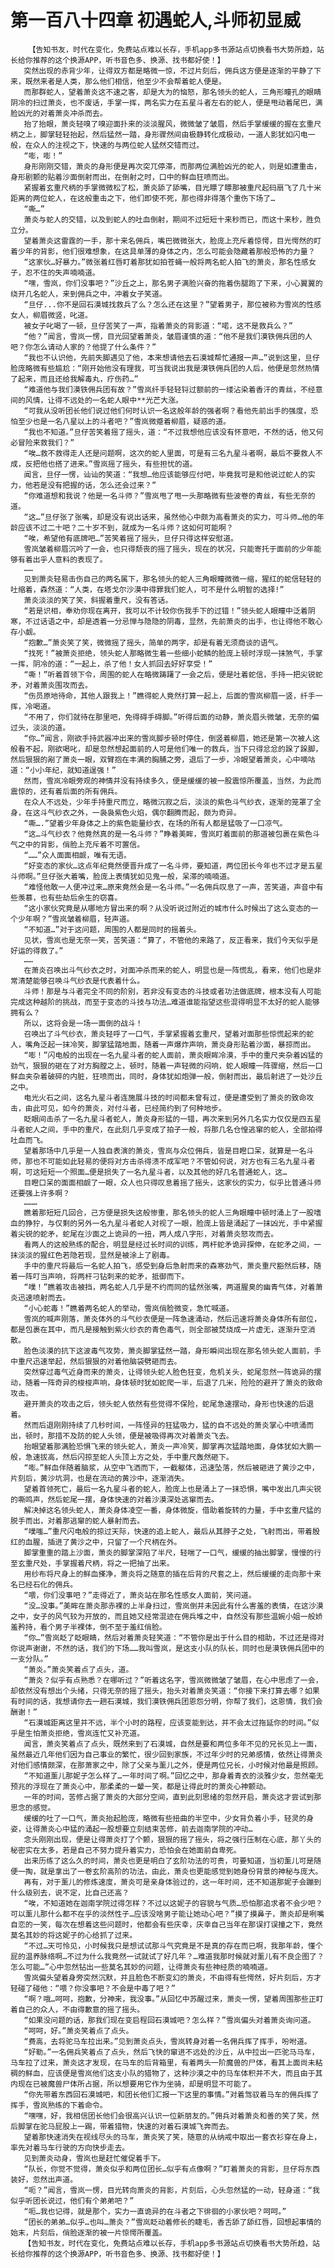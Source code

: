 # 第一百八十四章 初遇蛇人,斗师初显威
        【告知书友，时代在变化，免费站点难以长存，手机app多书源站点切换看书大势所趋，站长给你推荐的这个换源APP，听书音色多、换源、找书都好使！】
       突然出现的赤背少年，让得双方都是略微一惊，不过片刻后，佣兵这方便是逐渐的平静了下来，既然来者是人类，那么他们相信，他至少不会帮着蛇人便是。
       而那群蛇人，望着萧炎这不速之客，却是大为的恼怒，那名领头的蛇人，三角形瞳孔的眼睛阴冷的扫过萧炎，也不废话，手掌一挥，两名实力在五星斗者左右的蛇人，便是甩动着尾巴，满脸凶光的对着萧炎冲杀而去。
       抬了抬眼，萧炎轻嗅了嗅迎面扑来的淡淡腥风，微微皱了皱眉，然后手掌缓缓的握在玄重尺柄之上，脚掌轻轻抬起，然后猛然一踏，身形骤然间由极静转化成极动，一道人影犹如闪电一般，在众人的注视之下，快速的与两位蛇人猛然交错而过。
       “嘭，嘭！”
       身形刚刚交错，萧炎的身形便是再次突兀停滞，而那两位满脸凶光的蛇人，则是如遭重击，身形剧颤的贴着沙面倒射而出，在倒射之时，口中的鲜血狂喷而出。
       紧握着玄重尺柄的手掌微微松了松，萧炎舔了舔嘴，目光瞟了瞟那被重尺起码扇飞了几十米距离的两位蛇人，在这般重击之下，他们即使不死，那也得非得落个重伤下场了…
       “嘶…”
       萧炎与蛇人的交错，以及到蛇人的吐血倒射，期间不过短短十来秒而已，而这十来秒，胜负立分。
       望着萧炎这雷霆的一手，那十来名佣兵，嘴巴微微张大，脸庞上充斥着惊愕，目光愕然的盯着少年的背影，他们很难想象，在这具单薄的身体之内，怎么可能会隐藏着那般恐怖的力量？
       “这家伙…好暴力。”微张着红唇盯着那犹如拍苍蝇一般将两名蛇人拍飞的萧炎，那名性感女子，忍不住的失声喃喃道。
       “嘿，雪岚，你们没事吧？”沙丘之上，那名男子满脸兴奋的拖着伤腿跑了下来，小心翼翼的绕开几名蛇人，来到佣兵之中，冲着女子笑道。
       “旦仔...你不是回石漠城找救兵了么？怎么还在这里？”望着男子，那位被称为雪岚的性感女人，柳眉微竖，叱道。
       被女子叱喝了一顿，旦仔苦笑了一声，指着萧炎的背影道：“喏，这不是救兵么？”
       “他？”闻言，雪岚一愣，目光回望着萧炎，皱眉谨慎的道：“他不是我们漠铁佣兵团的人吧？你怎么请动人家的？他提了什么条件？”
       “我也不认识他，先前失脚遇见了他，本来想请他去石漠城帮忙通报一声…”说到这里，旦仔脸庞略微有些尴尬：“刚开始他没有理我，可当我说出我是漠铁佣兵团的人后，他便是忽然热情了起来，而且还给我解毒丸，疗伤药…”
       “难道他与我们漠铁佣兵团有故？”雪岚纤手轻轻锊过额前的一缕沾染着香汗的青丝，不经意间的风情，让得不远处的一名蛇人眼中**光芒大涨。
       “可我从没听团长他们说过他们何时认识一名这般年龄的强者啊？看他先前出手的强度，恐怕至少也是一名八星以上的斗者吧？”雪岚微蹙着柳眉，疑惑的道。
       “我也不知道。”旦仔苦笑着摇了摇头，道：“不过我想他应该没有怀意吧，不然的话，他又何必冒险来救我们？”
       “唉…救不救得走人还是问题啊，这次的蛇人里面，可是有三名九星斗者啊，最后不要救人不成，反把他也搭了进来。”雪岚摇了摇头，有些担忧的道。
       闻言，旦仔一愣，讪讪的笑道：“我想…他应该能够应付吧，毕竟我可是和他说过蛇人的实力，他若是没有把握的话，怎么还会过来？”
       “你难道想和我说？他是一名斗师？”雪岚甩了甩一头那略微有些波卷的青丝，有些无奈的道。
       “这…”旦仔张了张嘴，却是没有说出话来，虽然他心中颇为高看萧炎的实力，可斗师…他的年龄应该不过二十吧？二十岁不到，就成为一名斗师？这如何可能啊？
       “唉，希望他有底牌吧…”苦笑着摇了摇头，旦仔只得这样安慰道。
       雪岚皱着柳眉沉吟了一会，也只得颓丧的摇了摇头，现在的状况，只能寄托于面前的少年能够有着出乎人意料的表现了。
       ……
       见到萧炎轻易击伤自己的两名属下，那名领头的蛇人三角眼瞳微微一缩，猩红的蛇信轻轻的吐缩着，森然道：“人类，在塔戈尔沙漠中得罪我们蛇人，可不是什么明智的选择!”
       萧炎淡淡的笑了笑，斜握着重尺，没有答话。
       “若是识相，奉劝你现在离开，我可以不计较你伤我手下的过错！”领头蛇人眼瞳中泛着阴寒，不过话语之中，却是透着一分忌惮与隐隐的阴毒，显然，先前萧炎的出手，也让得他不敢心存小觑。
       “抱歉…”萧炎笑了笑，微微摇了摇头，简单的两字，却是有着无须商谈的语气。
       “找死！”被萧炎拒绝，领头蛇人那略微生着一些细小蛇鳞的脸庞上顿时浮现一抹煞气，手掌一挥，阴冷的道：“一起上，杀了他！女人抓回去好好享受！”
       “嘶！”听着首领下令，周围的蛇人在略微踌躇了一会之后，便是吐着蛇信，手持一把尖锐蛇矛，对着萧炎围攻而去。
       “伤员原地待命，其他人跟我上！”瞧得蛇人竟然打算一起上，后面的雪岚柳眉一竖，纤手一挥，冷喝道。
       “不用了，你们就待在那里吧，免得碍手碍脚。”听得后面的动静，萧炎眉头微皱，无奈的偏过头，淡淡的道。
       “你…”闻言，刚欲手持武器冲出来的雪岚脚步顿时停住，倒竖着柳眉，她还是第一次被人这般看不起，刚欲喝叱，却是忽然想起面前的人可是他们唯一的救兵，当下只得忿忿的跺了跺脚，然后狠狠的剐了萧炎一眼，双臂抱在丰满的胸脯之旁，退后了一步，冷眼望着萧炎，心中嘀咕道：“小小年纪，就知道逞强！”
       然而，雪岚冷眼旁观的神情并没有持续多久，便是缓缓的被一股震惊所覆盖，当然，为此而震惊的，还有着后面的所有佣兵。
       在众人不远处，少年手持重尺而立，略微沉寂之后，淡淡的紫色斗气纱衣，逐渐的笼罩了全身，在这斗气纱衣之外，一袅袅紫色火焰，偶尔翻腾而起，颇为奇异。
       “嘶….”望着少年身体之上的紫色能量纱衣，在场的所有人都是猛吸了一口凉气。
       “这…斗气纱衣？他竟然真的是一名斗师？”睁着美眸，雪岚盯着面前的那道被包裹在紫色斗气之中的背影，俏脸上充斥着不可置信。
       “……”众人面面相觑，唯有无语。
       “好变态的家伙…这点年纪竟然便晋升成了一名斗师，要知道，两位团长今年也不过才是五星斗师啊。”旦仔张大着嘴，脸庞上表情犹如见鬼一般，呆滞的喃喃道。
       “难怪他敢一人便冲过来…原来竟然会是一名斗师。”一名佣兵叹息了一声，苦笑道，声音中有些羡慕，也有些劫后余生的窃喜。
       “这小家伙究竟是从哪地方冒出来的啊？从没听说过附近的城市什么时候出了这么变态的一个少年啊？”雪岚皱着柳眉，轻声道。
       “不知道…”对于这问题，周围的人都是同时的摇着头。
       见状，雪岚也是无奈一笑，苦笑道：“算了，不管他的来路了，反正看来，我们今天似乎是好运的得救了。”
       ……
       在萧炎召唤出斗气纱衣之时，对面冲杀而来的蛇人，明显也是一阵慌乱，看来，他们也是非常清楚能够召唤斗气纱衣是代表着什么。
       斗师！那是与斗者完全不同的阶别，若非没有变态的斗技或者功法做底牌，根本没有人可能完成这种越阶的挑战，而至于变态的斗技与功法…难道谁能指望这些混得明显不太好的蛇人能够拥有么？
       所以，这将会是一场一面倒的战斗！
       召唤出了斗气纱衣，萧炎轻呼了一口气，手掌紧握着玄重尺，望着对面那些惊慌起来的蛇人，嘴角泛起一抹冷笑，脚掌猛踏地面，随着一声爆炸声响，萧炎身形贴着沙面，暴掠而出。
       “嘭！”闪电般的出现在一名九星斗者的蛇人面前，萧炎眼眸冷漠，手中的重尺夹杂着凶猛的劲气，狠狠的砸在了对方胸膛之上，顿时，随着一声轻微的闷响，蛇人眼瞳一阵骤缩，然后一口鲜血夹杂着破碎的内脏，狂喷而出，同时，身体犹如炮弹一般，倒射而出，最后射进了一处沙丘之中。
       电光火石之间，这名九星斗者连施展斗技的时间都未曾有过，便是遭受到了萧炎的致命攻击，由此可见，如今的萧炎，对付斗者，已经简约到了何种地步。
       眨眼间击杀了一名九星斗者蛇人，萧炎身形猛的一错，再次来到另外几名实力仅仅是四五星斗者蛇人之间，手中的重尺，在此刻几乎变成了拍子一般，将那几名仓惶逃窜的蛇人，全部拍得吐血而飞。
       望着那场中几乎是一人独自表演的萧炎，雪岚与众位佣兵，皆是目瞪口呆，就算是一名斗师，那也不可能如此轻易的便将对方击杀得溃不成军吧？不管如何说，对方也有三名九星斗者啊，可这短短一个照面…便是损失了一名九星斗者，以及其他的好几名普通蛇人，这…
       目瞪口呆的面面相觑了一眼，众人也只得叹息着摇了摇头，这家伙的实力，似乎比普通斗师还要强上许多啊？
       ………
       瞧着那短短几回合，己方便是损失这般惨重，那名领头的蛇人三角眼瞳中顿时涌上了一股嗜血的狰狞，与仅剩的另外一名九星斗者蛇人对视了一眼，脸庞上皆是涌起了一抹凶光，手中紧握着尖锐的蛇矛，蛇尾在沙面之上诡异的一扭，两人成八字形，对着萧炎怒攻而去。
       看两人的这般熟练的配合，明显是经过长时间的训练，两杆蛇矛诡异探伸，在蛇矛之间，一抹淡淡的猩红色若隐若现，显然是被涂上了剧毒。
       手中的重尺将最后一名蛇人拍飞，感受到身后急射而来的森寒劲气，萧炎重尺豁然后移，随着一阵叮当声响，将两杆刁钻刺来的蛇矛，抵御而下。
       “噗！”瞧着攻击被挡，两名蛇人几乎是不约而同的猛然张嘴，两道腥臭的幽青气体，对着萧炎迅速喷射而去。
       “小心蛇毒！”瞧着两名蛇人的举动，雪岚俏脸微变，急忙喊道。
       雪岚的喊声刚落，萧炎体外的斗气纱衣便是一阵急速涌动，然后迅速将萧炎身体所有部位，都是包裹在其中，而凡是接触到紫火纱衣的青色毒气，则全部被焚烧成一片虚无，逐渐升空消散。
       脸色淡漠的抗下这波毒气攻势，萧炎脚掌猛然一踏，身形瞬间出现在那名领头蛇人面前，手中重尺迅速举起，然后狠狠的对着他脑袋劈砸而去。
       突然穿过毒气近身而来的萧炎，让得领头蛇人脸色狂变，危机关头，蛇尾忽然一阵诡异的摆动，随着一阵奇异的梭梭声响，身体顿时犹如蛇爬一半，后退了几米，险险的避开了萧炎的致命攻击。
       避开萧炎的攻击之后，领头蛇人依然有些觉得不保险，蛇尾急速摆动，身形也快速的后退着。
       然而后退刚刚持续了几秒时间，一阵怪异的狂猛吸力，猛的自不远处的萧炎掌心中喷涌而出，顿时，那措不及防的蛇人头领，便是被吸得再次对着萧炎飞去。
       抬眼望着那满脸恐惧飞来的领头蛇人，萧炎一声冷笑，脚掌再次猛踏地面，身体犹如大鹏一般，急速拔高，然后闪掠至蛇人头顶上方之处，手中重尺轰然砸下。
       “嘭。”鲜血伴随着脑浆，从空中飞洒而下，一截躯体，迅速坠落，然后被砸进了黄沙之中，片刻后，黄沙坑洞，也是在流动的黄沙中，逐渐消失。
       望着首领死亡，最后一名九星斗者的蛇人，脸庞上也是涌上了一抹恐惧，嘴中发出几声尖锐的嘶鸣声，然后蛇尾一摆，身体快速的对着沙漠深处逃窜而去。
       解决掉这名领头蛇人，萧炎身体凌空一番，身体微旋，借助着旋转的力量，手中玄重尺猛的脱手而出，对着那逃窜的蛇人暴射而去。
       “噗嗤…”重尺闪电般的掠过天际，快速的追上蛇人，最后从其脖子之处，飞射而出，带着殷红的血腥，插进了黄沙之中，只留了一个尺柄在外。
       脚掌重重的踏上沙面，萧炎的脚掌深陷了半尺，轻喘了一口气，缓缓的抽出脚掌，慢慢的行至玄重尺处，手掌握着尺柄，将之一把抽了出来。
       用纱布将尺身上的鲜血搽净，萧炎将之随意的插在后背的尺套之上，然后缓缓的走向那十来名已经石化的佣兵。
       “喂，你们没事吧？”走得近了，萧炎站在那名性感女人面前，笑问道。
       “没…没事。”美眸在萧炎那赤裸的上半身扫过，雪岚倒并未因此有什么害羞的表情，在这沙漠之中，女子的风气较为开放的，而且她又经常混迹在佣兵堆之中，自然没有那些温婉小姐一般娇羞矜持，看个男子半裸体，倒不至于羞红俏脸。
       “你…”雪岚眨了眨眼睛，然后对着萧炎轻笑道：“不管你是出于什么目的相助，不过还是得对你说声谢谢，不然的话，我们的下场……我叫雪岚，是这支小队的队长，同时也是漠铁佣兵团中的一支分队。”
       “萧炎。”萧炎笑着点了点头，道。
       “萧炎？似乎有点熟悉？在哪听过？”听着这名字，雪岚微微皱了皱眉，在心中思虑了一会，却依然没有想出个头绪，只得无奈的摇了摇头，抬头对着萧炎笑道：“你接下来打算去哪？如果有时间的话，我想请你去一趟石漠城，我们漠铁佣兵团恩怨分明，你帮了我们，这恩情，我们会酬谢！”
       “石漠城距离这里并不远，半个小时的路程，应该变能到达，并不会太过拖延你的时间。”似乎是生怕萧炎拒绝，雪岚连忙又补充道。
       闻言，萧炎笑着点了点头，既然来到了石漠城，自然是要和两位多年不见的兄长见上一面，虽然最近几年他们因为自己事业的繁忙，很少回到家族，不过年少时的兄弟感情，依然让得萧炎对他们感情颇深，在那萧家之中，除了父亲与薰儿之外，便是两位兄长，小时候对他最是照顾。
       “不知道薰儿那妮子怎么样了…一年时间了啊。”回忆之中，那身着青衣的淡雅少女，忽然毫无预兆的浮现在了萧炎心中，那柔柔的一颦一笑，都是让得此时的萧炎心神颤动。
       一年的时间，苦修占据了萧炎的大部分空间，直到此刻思绪的忽然开启，萧炎这才尝试到那思念的感觉。
       缓缓的吐了一口气，萧炎抬起脸庞，略微有些扭曲的半空中，少女背负着小手，轻灵的身姿，让得萧炎心中猛的涌起一股想要立刻结束苦修，前去迦南学院的冲动…
       念头刚刚出现，便是让得萧炎打了个颤，狠狠的摇了摇头，将之强行压制在心底，那丫头的秘密实在太多，若是自己不努力提升着实力，恐怕会在她面前自卑死。
       出来历练了这么久的时间，萧炎也更是明白了玄阶功法的可贵，可要知道，当初薰儿可是随便一掏，就是拿出了一卷玄阶高阶的功法，由此，萧炎也更能感觉到她身份背景的神秘与庞大。
       再有，对于薰儿的修炼速度，萧炎可是亲身体验过的，这一年时间，还不知道那妮子会蹦到什么级别去，说不定，比自己还高？
       “唉，不知道她在迦南学院过得怎样？不过以这妮子的容貌与气质…恐怕那追求者不会少吧？可以薰儿那什么都不在乎的淡然性子…应该没啥男子能让她动心吧？”摸了摸鼻子，萧炎却是咧嘴自恋的一笑，每次在想着这些问题时，他都会有些庆幸，庆幸自己当年在那误打误撞之下，竟然莫名其妙的将这妮子的心给抓了过来。
       “不过…天可怜见，小时候我只是想试试那斗气究竟是不是真的存在而已啊，我那年龄，懂个屁的温养脉络啊…不过为什么我竟然一试就试了好几年？…难道我那时候就对薰儿有不良企图了？怎么可能…”心中忽然钻出一些莫名其妙的问题，让得萧炎有些神经质的喃喃道。
       雪岚偏头望着身旁突然沉默，并且脸色不断变幻的萧炎，不由得有些愕然，好片刻后，方才轻碰了碰他：“喂？你没事吧？不会是中毒了吧？”
       “啊？哦…呵呵，抱歉，分神来，我没事。”从回忆中苏醒过来，萧炎一愣，望着周围那些正盯着自己的众人，不由得歉意的摇了摇头。
       “如果没问题的话，那我们现在变启程回石漠城吧？怎么样？”雪岚偏头对着萧炎询问道。
       “呵呵，好。”萧炎笑着点了点头。
       “费高，去将驼马车拉出来。”见到萧炎点头，雪岚转身对着一名佣兵挥了挥手，吩咐道。
       “好勒。”一名佣兵笑着点了点头，然后飞快的窜进不远处的沙丘，从中拉出一匹驼马马车，马车拉了过来，萧炎这才发现，在马车的后背箱里，有着两头一阶魔兽的尸体，看其上面尚未粘稠的鲜血，应该便是雪岚他们这支小队的猎物了，这种沙漠之中的马车体积并不大，而且由于其内现在已被魔兽尸体所占据，所以想要用它作为坐骑，却是明显不可能了。
       “你先带着东西回石漠城吧，和团长他们汇报一下这里的事情。”对着驾驭着马车的佣兵挥了挥手，雪岚熟练的下着命令。
       “嘿嘿，好，我相信团长他们会很高兴认识一位新朋友的。”佣兵对着萧炎和善的笑了笑，然后脚掌在驼马屁股上一踢，带着猎物，快速的对着石漠城飞奔而去。
       望着那快速消失在视线尽头的马车，萧炎笑了笑，随意的从纳戒中取出一套衣衫穿在身上，率先对着马车行驶的方向快步走去。
       见到萧炎动身，雪岚也是赶忙催促着手下。
       “队长，你觉不觉得，萧炎似乎和两位团长…似乎有点像啊？”盯着萧炎的背影，旦仔将东西装好，忽然出声道。
       “呃？”闻言，雪岚一愣，目光转向萧炎的背影，片刻后，心头忽然猛的一动，轻身道：“我似乎听团长说过，他们有个弟弟吧？”
       “呃…我也记得，就是那个，实力一直诡异的在斗者之下徘徊的小家伙吧？呵呵。”
       “团长的弟弟…似乎…也叫…萧炎？”雪岚眨动着修长的睫毛，香舌舔了舔红唇，回想起事情的始末，片刻后，俏脸逐渐的被一片惊愕所覆盖。
       【告知书友，时代在变化，免费站点难以长存，手机app多书源站点切换看书大势所趋，站长给你推荐的这个换源APP，听书音色多、换源、找书都好使！】